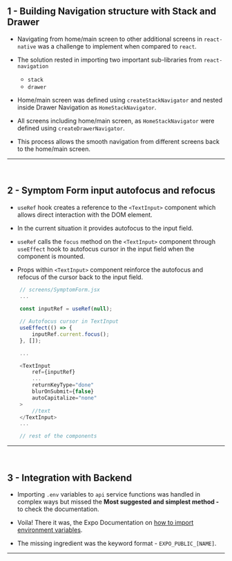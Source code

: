 
## 1 - Building Navigation structure with Stack and Drawer
- Navigating from home/main screen to other additional screens in `react-native` was a challenge to implement when compared to `react`.
- The solution rested in importing two important sub-libraries from `react-navigation` 
    - `stack`
    - `drawer` 

- Home/main screen was defined using `createStackNavigator` and nested inside Drawer Navigation as `HomeStackNavigator`.
- All screens including home/main screen, as `HomeStackNavigator` were defined using `createDrawerNavigator`.

- This process allows the smooth navigation from different screens back to the home/main screen.


<hr>
</br>


## 2 - Symptom Form input autofocus and refocus
- `useRef` hook creates a reference to the `<TextInput>` component which allows direct interaction with the DOM element.
- In the current situation it provides autofocus to the input field.
- `useRef` calls the `focus` method on the `<TextInput>` component through `useEffect` hook to autofocus cursor in the input field when the component is mounted.

- Props within `<TextInput>` component reinforce the autofocus and refocus of the cursor back to the input field.

```javascript
    // screens/SymptomForm.jsx
    ...
    
    const inputRef = useRef(null);

    // Autofocus cursor in TextInput
    useEffect(() => {
        inputRef.current.focus();
    }, []);

    ...

    <TextInput
        ref={inputRef}
        ...
        returnKeyType="done"
        blurOnSubmit={false}
        autoCapitalize="none"
    >
        //text
    </TextInput>
    ...

    // rest of the components
```


<hr>
</br>


## 3 - Integration with Backend
- Importing `.env` variables to `api` service functions was handled in complex ways but missed the **Most suggested and simplest method -** to check the documentation.

- Voila! There it was, the Expo Documentation on [how to import environment variables](https://docs.expo.dev/guides/environment-variables/).

- The missing ingredient was the keyword format - `EXPO_PUBLIC_[NAME]`.


<hr>
</br>


